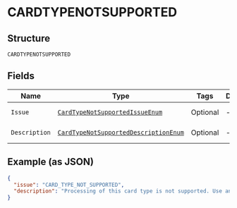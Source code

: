 
# CARDTYPENOTSUPPORTED

## Structure

`CARDTYPENOTSUPPORTED`

## Fields

| Name | Type | Tags | Description | Getter | Setter |
|  --- | --- | --- | --- | --- | --- |
| `Issue` | [`CardTypeNotSupportedIssueEnum`](../../doc/models/card-type-not-supported-issue-enum.md) | Optional | - | CardTypeNotSupportedIssueEnum getIssue() | setIssue(CardTypeNotSupportedIssueEnum issue) |
| `Description` | [`CardTypeNotSupportedDescriptionEnum`](../../doc/models/card-type-not-supported-description-enum.md) | Optional | - | CardTypeNotSupportedDescriptionEnum getDescription() | setDescription(CardTypeNotSupportedDescriptionEnum description) |

## Example (as JSON)

```json
{
  "issue": "CARD_TYPE_NOT_SUPPORTED",
  "description": "Processing of this card type is not supported. Use another card type."
}
```

